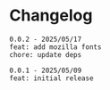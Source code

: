 # Changelog

```log
0.0.2 - 2025/05/17
feat: add mozilla fonts
chore: update deps

0.0.1 - 2025/05/09
feat: initial release
```
